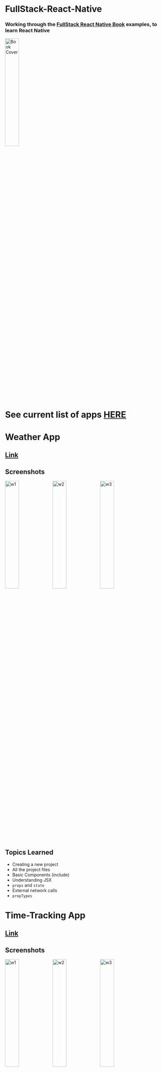 # FullStack-React-Native
### Working through the [FullStack React Native Book](https://www.fullstackreact.com/react-native/) examples, to learn React Native

<img src="https://www.fullstackreact.com/assets/images/fullstack-react-native-book-cover-hardcover-003-copy.png" alt="Book Cover" width="30%">

# See current list of apps [HERE](https://expo.io/@maxjw)

# Weather App
## [Link](https://expo.io/@maxjw/weather)
## Screenshots
<img src="https://raw.github.com/MaxJW/FullStack-React-Native/master/screenshots/weather/1.png" alt="w1" width="30%"> <img src="https://raw.github.com/MaxJW/FullStack-React-Native/master/screenshots/weather/2.png" alt="w2" width="30%"> <img src="https://raw.github.com/MaxJW/FullStack-React-Native/master/screenshots/weather/3.png" alt="w3" width="30%">
## Topics Learned
* Creating a new project
* All the project files
* Basic Components (include)
* Understanding JSX
* `props` and `state`
* External network calls
* `propTypes`

# Time-Tracking App
## [Link](https://expo.io/@maxjw/time-tracking)
## Screenshots
<img src="https://raw.github.com/MaxJW/FullStack-React-Native/master/screenshots/time-tracking/1.png" alt="w1" width="30%"> <img src="https://raw.github.com/MaxJW/FullStack-React-Native/master/screenshots/time-tracking/2.png" alt="w2" width="30%"> <img src="https://raw.github.com/MaxJW/FullStack-React-Native/master/screenshots/time-tracking/3.png" alt="w3" width="30%">
## Topics Learned
* Drilling in the react-native methodology for creating an app
  1. Break the app into components
  2. Build a static version of the app
  3. Determine what should be stateful
  4. Determine in which component each piece of state should live
  5. Hardcode initial states
  6. Add inverse data flow

# Image Feed App
## [Link](https://expo.io/@maxjw/image-feed)
## Screenshots
<img src="https://raw.github.com/MaxJW/FullStack-React-Native/master/screenshots/image-feed/1.png" alt="w1" width="30%"> <img src="https://raw.github.com/MaxJW/FullStack-React-Native/master/screenshots/image-feed/2.png" alt="w2" width="30%"> <img src="https://raw.github.com/MaxJW/FullStack-React-Native/master/screenshots/image-feed/3.png" alt="w3" width="30%">
## Topics Learned
* Working with different React Native Components
* Creating seperate screens to show/hide using `Modal`
* Asynchronous storage through an API (`import { AsyncStorage } from 'react-native'`}
* Difference between `FlatList` and `ScrollView`
* Should now have ability to read through docs and implement any component necessary
